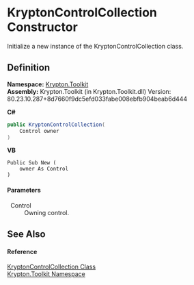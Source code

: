 # KryptonControlCollection Constructor


Initialize a new instance of the KryptonControlCollection class.



## Definition
**Namespace:** <a href="79d2eac2-21f4-54ff-7552-b20c33c30600.md">Krypton.Toolkit</a>  
**Assembly:** Krypton.Toolkit (in Krypton.Toolkit.dll) Version: 80.23.10.287+8d7660f9dc5efd033fabe008ebfb904beab6d444

**C#**
``` C#
public KryptonControlCollection(
	Control owner
)
```
**VB**
``` VB
Public Sub New ( 
	owner As Control
)
```



#### Parameters
<dl><dt>  Control</dt><dd>Owning control.</dd></dl>

## See Also


#### Reference
<a href="fb2e5ffe-1a11-fd28-e6d2-c706cc0cdf14.md">KryptonControlCollection Class</a>  
<a href="79d2eac2-21f4-54ff-7552-b20c33c30600.md">Krypton.Toolkit Namespace</a>  
